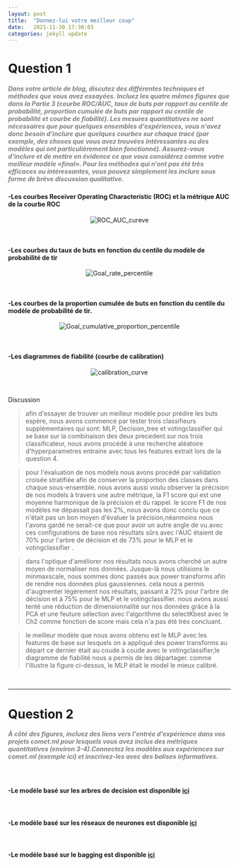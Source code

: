 ```yaml
---
layout: post
title:  "Donnez-lui votre meilleur coup"
date:   2021-11-30 17:30:03
categories: jekyll update
---
```



# Question 1

##### <span style="color:grey">Dans votre article de blog, discutez des différentes techniques et méthodes que vous avez essayées. Incluez les quatre mêmes figures que dans la Partie 3 (courbe ROC/AUC, taux de buts par rapport au centile de probabilité, proportion cumulée de buts par rapport au centile de probabilité et courbe de fiabilité). Les mesures quantitatives ne sont nécessaires que pour quelques ensembles d'expériences, vous n'avez donc besoin d'inclure que quelques courbes sur chaque tracé (par exemple, des choses que vous avez trouvées intéressantes ou des modèles qui ont particulièrement bien fonctionné). Assurez-vous d'inclure et de mettre en évidence ce que vous considérez comme votre meilleur modèle «final». Pour les méthodes qui n'ont pas été très efficaces ou intéressantes, vous pouvez simplement les inclure sous forme de brève discussion qualitative.</span>
####  -Les courbes Receiver Operating Characteristic (ROC) et la métrique AUC de la courbe ROC
<p align="center">
  <img src="/assets/Give_it_your_best_shot/question_6_Figure_1.png" alt="ROC_AUC_cureve"/>
</p>

<br>

####  -Les courbes du taux de buts en fonction du centile du modèle de probabilité de tir
<p align="center">
  <img src="/assets/Give_it_your_best_shot/question_6_Figure_2.png" alt="Goal_rate_percentile"/>
</p>

<br>

####  -Les courbes de la proportion cumulée de buts en fonction du centile du modèle de probabilité de tir.
<p align="center">
  <img src="/assets/Give_it_your_best_shot/question_6_Figure_3.png" alt="Goal_cumulative_proportion_percentile"/>
</p>

<br>

####  -Les diagrammes de fiabilité (courbe de calibration)
<p align="center">
  <img src="/assets/Give_it_your_best_shot/question_6_Figure_4.png" alt="calibration_curve"/>
</p>

<br>

Discussion

> afin d'essayer de trouver un meilleur modèle pour prédire les buts espère, nous avons commencé par tester trois classifieurs supplémentaires qui sont: MLP, Decision_tree et votingclassifier qui se base sur la combinaison des deux precedent.sur nos trois classificateur, nous avons procédé à une recherche aléatoire d'hyperparametres entraine avec tous les features extrait lors de la question 4.

> pour l'évaluation de nos models nous avons procédé par validation croisée stratifiée afin de conserver la proportion des classes dans chaque sous-ensemble. nous avons aussi voulu observer la précision de nos models à travers une autre métrique, la F1 score qui est une moyenne harmonique de la précision et du rappel. le score F1 de nos modèles ne dépassait pas les 2%, nous avons donc conclu que ce n'était pas un bon moyen d'évaluer la précision,néanmoins nous l'avons gardé ne serait-ce que pour avoir un autre angle de vu.avec ces configurations de base nos résultats sûrs avec l'AUC étaient de 70% pour l'arbre de décision et de 73% pour le MLP et le votingclassifier .

>dans l'optique d'améliorer nos résultats nous avons cherché un autre moyen de normaliser nos données. Jusque-là nous utilisions le minmaxscale, nous sommes donc passés aux power transforms afin de rendre nos données plus gaussiennes. cela nous a permis d'augmenter légèrement nos résultats, passant à 72% pour l'arbre de décision et à 75% pour le MLP et le votingclassifier. nous avons aussi tenté une réduction de dimensionnalité sur nos données grâce à la PCA et une feuture sélection avec l'algorithme du selectKbest avec le Ch2 comme fonction de score mais cela n'a pas été très concluant. 

>le meilleur modèle que nous avons obtenu est le MLP avec les features de base sur lesquels on a appliqué des power transforms au départ ce dernier était au coude à coude avec le votingclassifier,le diagramme de fiabilité nous a permis de les départager. comme l'illustre la figure ci-dessus, le MLP était le model le mieux calibré.

<br>

---
# Question 2
##### <span style="color:grey">À côté des figures, incluez des liens vers l'entrée d'expérience dans vos projets comet.ml pour lesquels vous avez inclus des métriques quantitatives (environ 3-4).Connectez les modèles aux expériences sur comet.ml (exemple ici) et inscrivez-les avec des balises informatives.</span>

<br>

#### -Le modèle basé sur les arbres de decision est disponible [ici](https://www.comet.ml/genkishi/milestone-2/4db124cb82f648cab4f9e53c62bfc846?experiment-tab=chart&showOutliers=true&smoothing=0&transformY=smoothing&xAxis=wall)
<br>

#### -Le modèle basé sur les réseaux de neurones est disponible [ici](https://www.comet.ml/genkishi/milestone-2/11fed86d708d4988a28d7233ff8f527f?experiment-tab=chart&showOutliers=true&smoothing=0&transformY=smoothing&xAxis=wall)
<br>

#### -Le modèle basé sur le bagging est disponible [ici](https://www.comet.ml/genkishi/milestone-2/e35380f848584d2fa5a7da255ccfbce1?experiment-tab=chart&showOutliers=true&smoothing=0&transformY=smoothing&xAxis=wall)
